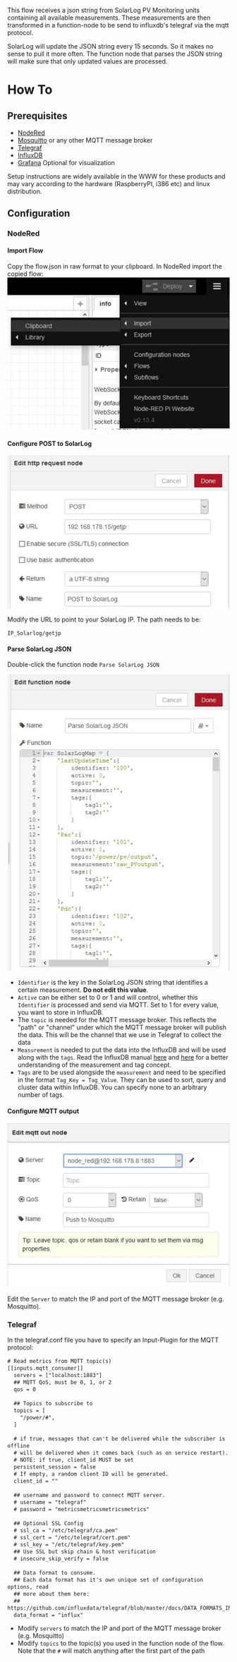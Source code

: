 
This flow receives a json string from SolarLog PV Monitoring units containing all available measurements.
These measurements are then transformed in a function-node to be send to influxdb's telegraf via the mqtt protocol.

SolarLog will update the JSON string every 15 seconds. So it makes no sense to pull it more often. The function node that parses the JSON string will make sure that only updated values are processed.  

# How To

## Prerequisites

 - [NodeRed](http://nodered.org/)
 - [Mosquitto](http://mosquitto.org/) or any other MQTT message broker
 - [Telegraf](https://influxdata.com/time-series-platform/telegraf/)
 - [InfluxDB](https://influxdata.com/time-series-platform/influxdb/)
 - [Grafana](http://grafana.org/) Optional for visualization

Setup instructions are widely available in the WWW for these products and may vary according to the hardware (RaspberryPI, i386 etc) and linux distribution.

## Configuration

### NodeRed

#### Import Flow

Copy the flow.json in raw format to your clipboard.
In NodeRed import the copied flow:
![import_flow](https://raw.githubusercontent.com/Sineos/Push-Volkszaehler-Readings-to-Influxdb-via-MQTT/master/src_readme/import_nodered.jpg)

#### Configure POST to SolarLog

![enter image description here](https://raw.githubusercontent.com/Sineos/Push-SolarLog-Readings-to-Influxdb-via-MQTT/master/src_readme/edit_request_node.jpg)

Modify the URL to point to your SolarLog IP. The path needs to be:

    IP_Solarlog/getjp

#### Parse SolarLog JSON

Double-click the function node `Parse SolarLog JSON`

![enter image description here](https://raw.githubusercontent.com/Sineos/Push-SolarLog-Readings-to-Influxdb-via-MQTT/master/src_readme/edit_function_node.jpg)

 - `Identifier` is the key in the SolarLog JSON string that identifies a certain measurement. **Do not edit this value**.
 - `Active` can be either set to 0 or 1 and will control, whether this `Identifier` is processed and send via MQTT. Set to 1 for every value, you want to store in InfluxDB. 
 - The `topic` is needed for the MQTT message broker. This reflects the "path" or "channel" under which the MQTT message broker will publish the data. This will be the channel that we use in Telegraf to collect the data
 - `Measurement` is needed to put the data into the InfluxDB and will be used along with the `tags`. Read the InfluxDB manual [here](https://docs.influxdata.com/influxdb/v0.13/concepts/key_concepts/) and [here](https://docs.influxdata.com/influxdb/v0.13/concepts/schema_and_data_layout/) for a better understanding of the measurement and tag concept.
 - `Tags` are to be used alongside the `measurement` and need to be specified in the format `Tag_Key = Tag_Value`. They can be used to sort, query and cluster data within InfluxDB. You can specify none to an arbitrary number of tags. 

#### Configure MQTT output

![enter image description here](https://raw.githubusercontent.com/Sineos/Push-Volkszaehler-Readings-to-Influxdb-via-MQTT/master/src_readme/edit_mqtt.jpg)

Edit the `Server` to match the IP and port of the MQTT message broker (e.g. Mosquitto).

### Telegraf

In the telegraf.conf file you have to specify an Input-Plugin for the MQTT protocol:

    # Read metrics from MQTT topic(s)
    [[inputs.mqtt_consumer]]
      servers = ["localhost:1883"]
      ## MQTT QoS, must be 0, 1, or 2
      qos = 0
    
      ## Topics to subscribe to
      topics = [
        "/power/#",
      ]
    
      # if true, messages that can't be delivered while the subscriber is offline
      # will be delivered when it comes back (such as on service restart).
      # NOTE: if true, client_id MUST be set
      persistent_session = false
      # If empty, a random client ID will be generated.
      client_id = ""
    
      ## username and password to connect MQTT server.
      # username = "telegraf"
      # password = "metricsmetricsmetricsmetrics"
    
      ## Optional SSL Config
      # ssl_ca = "/etc/telegraf/ca.pem"
      # ssl_cert = "/etc/telegraf/cert.pem"
      # ssl_key = "/etc/telegraf/key.pem"
      ## Use SSL but skip chain & host verification
      # insecure_skip_verify = false
    
      ## Data format to consume.
      ## Each data format has it's own unique set of configuration options, read
      ## more about them here:
      ## https://github.com/influxdata/telegraf/blob/master/docs/DATA_FORMATS_INPUT.md
      data_format = "influx"

 - Modify `servers` to match the IP and port of the MQTT message broker (e.g. Mosquitto) 
 - Modify `topics` to the topic(s) you used in the function node of the flow. Note that the `#` will match anything after the first part of the path
